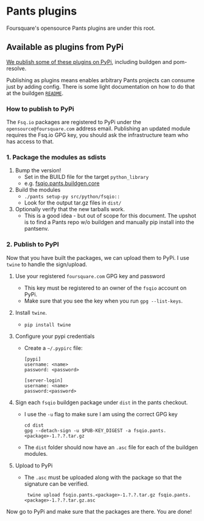 # Pants plugins

Foursquare's opensource Pants plugins are under this root.

## Available as plugins from PyPi
[We publish some of these plugins on PyPi](https://pypi.python.org/pypi?%3Aaction=search&term=fsqio&submit=search), including buildgen and pom-resolve.

Publishing as plugins means enables arbitrary Pants projects can consume just by adding config. There is some light documentation on how to do that at the buildgen [`README`](/src/python/fsqio/pants/buildgen/).

### How to publish to PyPi

The `Fsq.io` packages are registered to PyPi under the `opensource@foursquare.com` address email. Publishing an updated module requires the Fsq.io GPG key, you should ask the infrastructure team who has access to that.

### 1. Package the modules as sdists

1. Bump the version!
    - Set in the BUILD file for the target `python_library`
    - e.g. [fsqio.pants.buildgen.core](src/python/fsqio/pants/buildgen/core/BUILD)
1. Build the modules
    - `./pants setup-py src/python/fsqio::`
    - Look for the output tar.gz files in `dist/`
1. Optionally verify that the new tarballs work.
      - This is a good idea - but out  of scope for this document. The upshot is to find a Pants repo w/o buildgen and manually pip install into the pantsenv.

### 2. Publish to PyPI
Now that you have built the packages, we can upload them to PyPi. I use `twine` to handle the sign/upload.

1. Use your registered `foursquare.com` GPG key and password
    - This key must be registered to an owner of the `fsqio` account on PyPi.
    - Make sure that you see the key when you run `gpg --list-keys`.
1. Install `twine`.
      - `pip install twine`
1. Configure your pypi credentials
      - Create a `~/.pypirc` file:

            [pypi]
            username: <name>
            password: <password>

            [server-login]
            username: <name>
            password:<password>

1. Sign each `fsqio` buildgen package under `dist` in the pants checkout.
      - I use the `-u` flag to make sure I am using the correct GPG key

            cd dist
            gpg --detach-sign -u $PUB-KEY_DIGEST -a fsqio.pants.<package>-1.?.?.tar.gz

      - The `dist` folder should now have an `.asc` file for each of the buildgen modules.
1. Upload to PyPi

      - The `.asc` must be uploaded along with the package so that the signature can be verified.

             twine upload fsqio.pants.<package>-1.?.?.tar.gz fsqio.pants.<package>-1.?.?.tar.gz.asc

Now go to PyPi and make sure that the packages are there. You are done!
